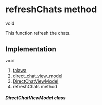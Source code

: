 
<div>

# refreshChats method

</div>


void 



This function refresh the chats.



## Implementation

``` language-dart
void  
```







1.  [talawa](../../index.md)
2.  [direct_chat_view_model](../../view_model_after_auth_view_models_chat_view_models_direct_chat_view_model/)
3.  [DirectChatViewModel](../../view_model_after_auth_view_models_chat_view_models_direct_chat_view_model/DirectChatViewModel-class.md)
4.  refreshChats method

##### DirectChatViewModel class







